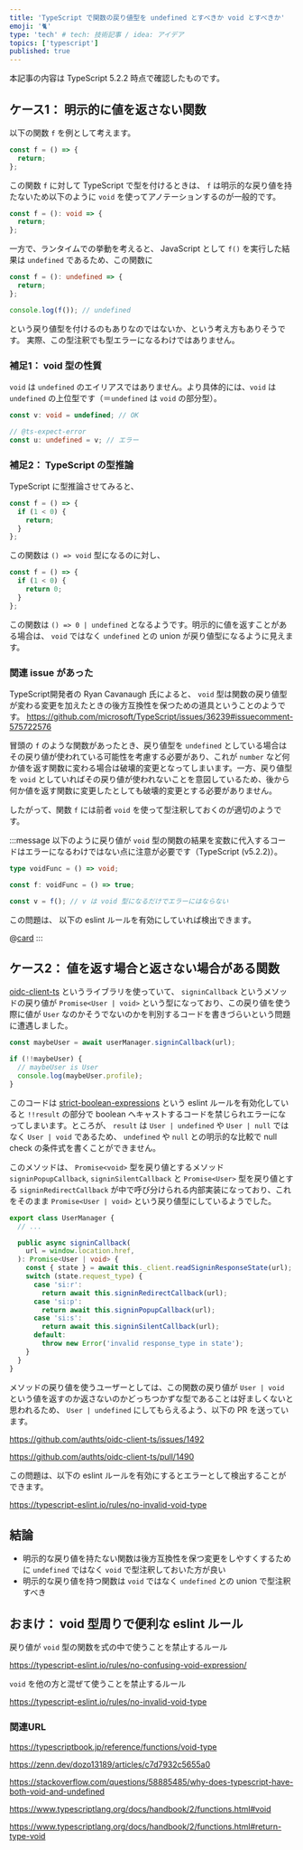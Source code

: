 ```yaml
---
title: 'TypeScript で関数の戻り値型を undefined とすべきか void とすべきか'
emoji: '🐈'
type: 'tech' # tech: 技術記事 / idea: アイデア
topics: ['typescript']
published: true
---
```


本記事の内容は TypeScript 5.2.2 時点で確認したものです。

## ケース1： 明示的に値を返さない関数

以下の関数 `f` を例として考えます。

```js
const f = () => {
  return;
};
```

この関数 `f` に対して TypeScript で型を付けるときは、 `f` は明示的な戻り値を持たないため以下のように `void` を使ってアノテーションするのが一般的です。

```ts
const f = (): void => {
  return;
};
```

一方で、ランタイムでの挙動を考えると、 JavaScript として `f()` を実行した結果は `undefined` であるため、この関数に

```ts
const f = (): undefined => {
  return;
};

console.log(f()); // undefined
```

という戻り値型を付けるのもありなのではないか、という考え方もありそうです。
実際、この型注釈でも型エラーになるわけではありません。

### 補足1： void 型の性質

`void` は `undefined` のエイリアスではありません。より具体的には、`void` は `undefined` の上位型です（＝`undefined` は `void` の部分型）。

```ts
const v: void = undefined; // OK

// @ts-expect-error
const u: undefined = v; // エラー
```

### 補足2： TypeScript の型推論

TypeScript に型推論させてみると、

```ts
const f = () => {
  if (1 < 0) {
    return;
  }
};
```

この関数は `() => void` 型になるのに対し、

```ts
const f = () => {
  if (1 < 0) {
    return 0;
  }
};
```

この関数は `() => 0 | undefined` となるようです。明示的に値を返すことがある場合は、 `void` ではなく `undefined` との union が戻り値型になるように見えます。

### 関連 issue があった

TypeScript開発者の Ryan Cavanaugh 氏によると、 `void` 型は関数の戻り値型が変わる変更を加えたときの後方互換性を保つための道具ということのようです。
https://github.com/microsoft/TypeScript/issues/36239#issuecomment-575722576

冒頭の `f` のような関数があったとき、戻り値型を `undefined` としている場合はその戻り値が使われている可能性を考慮する必要があり、これが `number` など何か値を返す関数に変わる場合は破壊的変更となってしまいます。一方、戻り値型を `void` としていればその戻り値が使われないことを意図しているため、後から何か値を返す関数に変更したとしても破壊的変更とする必要がありません。

したがって、関数 `f` には前者 `void` を使って型注釈しておくのが適切のようです。

:::message
以下のように戻り値が `void` 型の関数の結果を変数に代入するコードはエラーになるわけではない点に注意が必要です（TypeScript (v5.2.2)）。

```ts
type voidFunc = () => void;

const f: voidFunc = () => true;

const v = f(); // v は void 型になるだけでエラーにはならない
```

この問題は、 以下の eslint ルールを有効にしていれば検出できます。

@[card](https://typescript-eslint.io/rules/no-confusing-void-expression/)
:::

## ケース2： 値を返す場合と返さない場合がある関数

[oidc-client-ts](https://github.com/authts/oidc-client-ts) というライブラリを使っていて、 `signinCallback` というメソッドの戻り値が `Promise<User | void>` という型になっており、この戻り値を使う際に値が `User` なのかそうでないのかを判別するコードを書きづらいという問題に遭遇しました。

```ts
const maybeUser = await userManager.signinCallback(url);

if (!!maybeUser) {
  // maybeUser is User
  console.log(maybeUser.profile);
}
```

このコードは [strict-boolean-expressions](https://typescript-eslint.io/rules/strict-boolean-expressions/) という eslint ルールを有効化していると `!!result` の部分で boolean へキャストするコードを禁じられエラーになってしまいます。ところが、 `result` は `User | undefined` や `User | null` ではなく `User | void` であるため、 `undefined` や `null` との明示的な比較で null check の条件式を書くことができません。

このメソッドは、 `Promise<void>` 型を戻り値とするメソッド `signinPopupCallback`, `signinSilentCallback` と `Promise<User>` 型を戻り値とする `signinRedirectCallback` が中で呼び分けられる内部実装になっており、これをそのまま `Promise<User | void>` という戻り値型にしているようでした。

```ts
export class UserManager {
  // ...

  public async signinCallback(
    url = window.location.href,
  ): Promise<User | void> {
    const { state } = await this._client.readSigninResponseState(url);
    switch (state.request_type) {
      case 'si:r':
        return await this.signinRedirectCallback(url);
      case 'si:p':
        return await this.signinPopupCallback(url);
      case 'si:s':
        return await this.signinSilentCallback(url);
      default:
        throw new Error('invalid response_type in state');
    }
  }
}
```

メソッドの戻り値を使うユーザーとしては、この関数の戻り値が `User | void` という値を返すのか返さないのかどっちつかずな型であることは好ましくないと思われるため、 `User | undefined` にしてもらえるよう、以下の PR を送っています。

https://github.com/authts/oidc-client-ts/issues/1492

https://github.com/authts/oidc-client-ts/pull/1490

この問題は、以下の eslint ルールを有効にするとエラーとして検出することができます。

https://typescript-eslint.io/rules/no-invalid-void-type

## 結論

- 明示的な戻り値を持たない関数は後方互換性を保つ変更をしやすくするために `undefined` ではなく `void` で型注釈しておいた方が良い
- 明示的な戻り値を持つ関数は `void` ではなく `undefined` との union で型注釈すべき

## おまけ： void 型周りで便利な eslint ルール

戻り値が `void` 型の関数を式の中で使うことを禁止するルール

https://typescript-eslint.io/rules/no-confusing-void-expression/

`void` を他の方と混ぜて使うことを禁止するルール

https://typescript-eslint.io/rules/no-invalid-void-type

### 関連URL

https://typescriptbook.jp/reference/functions/void-type

https://zenn.dev/dozo13189/articles/c7d7932c5655a0

https://stackoverflow.com/questions/58885485/why-does-typescript-have-both-void-and-undefined

https://www.typescriptlang.org/docs/handbook/2/functions.html#void

https://www.typescriptlang.org/docs/handbook/2/functions.html#return-type-void
